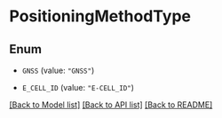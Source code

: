 # PositioningMethodType

## Enum


* `GNSS` (value: `"GNSS"`)

* `E_CELL_ID` (value: `"E-CELL_ID"`)


[[Back to Model list]](../README.md#documentation-for-models) [[Back to API list]](../README.md#documentation-for-api-endpoints) [[Back to README]](../README.md)


